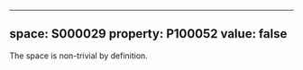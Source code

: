   ---
  space: S000029
  property: P100052
  value: false
  ---
  
  The space is non-trivial by definition.
